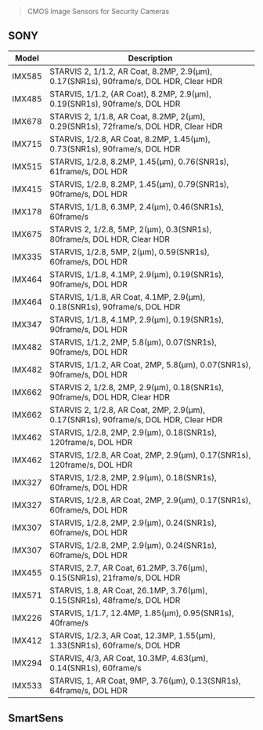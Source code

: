 > CMOS Image Sensors for Security Cameras

## SONY

Model | Description
--- | ---
IMX585 | STARVIS 2, 1/1.2, AR Coat, 8.2MP, 2.9(μm), 0.17(SNR1s), 90frame/s, DOL HDR, Clear HDR
IMX485 | STARVIS, 1/1.2, (AR Coat), 8.2MP, 2.9(μm), 0.19(SNR1s), 90frame/s, DOL HDR
IMX678 | STARVIS 2, 1/1.8, AR Coat, 8.2MP, 2(μm), 0.29(SNR1s), 72frame/s, DOL HDR, Clear HDR
IMX715 | STARVIS, 1/2.8, AR Coat, 8.2MP, 1.45(μm), 0.73(SNR1s), 90frame/s, DOL HDR
IMX515 | STARVIS, 1/2.8, 8.2MP, 1.45(μm), 0.76(SNR1s), 61frame/s, DOL HDR
IMX415 | STARVIS, 1/2.8, 8.2MP, 1.45(μm), 0.79(SNR1s), 90frame/s, DOL HDR
IMX178 | STARVIS, 1/1.8, 6.3MP, 2.4(μm), 0.46(SNR1s), 60frame/s
IMX675 | STARVIS 2, 1/2.8, 5MP, 2(μm), 0.3(SNR1s), 80frame/s, DOL HDR, Clear HDR
IMX335 | STARVIS, 1/2.8, 5MP, 2(μm), 0.59(SNR1s), 60frame/s, DOL HDR
IMX464 | STARVIS, 1/1.8, 4.1MP, 2.9(μm), 0.19(SNR1s), 90frame/s, DOL HDR
IMX464 | STARVIS, 1/1.8, AR Coat, 4.1MP, 2.9(μm), 0.18(SNR1s), 90frame/s, DOL HDR
IMX347 | STARVIS, 1/1.8, 4.1MP, 2.9(μm), 0.19(SNR1s), 90frame/s, DOL HDR
IMX482 | STARVIS, 1/1.2, 2MP, 5.8(μm), 0.07(SNR1s),	90frame/s, DOL HDR
IMX482 | STARVIS, 1/1.2, AR Coat, 2MP, 5.8(μm),	0.07(SNR1s), 90frame/s,	DOL HDR
IMX662 | STARVIS 2, 1/2.8, 2MP, 2.9(μm), 0.18(SNR1s), 90frame/s, DOL HDR, Clear HDR
IMX662 | STARVIS 2, 1/2.8, AR Coat, 2MP, 2.9(μm), 0.17(SNR1s), 90frame/s, DOL HDR, Clear HDR
IMX462 | STARVIS, 1/2.8, 2MP, 2.9(μm), 0.18(SNR1s),	120frame/s, DOL HDR
IMX462 | STARVIS, 1/2.8, AR Coat, 2MP, 2.9(μm),	0.17(SNR1s), 120frame/s, DOL HDR
IMX327 | STARVIS, 1/2.8, 2MP, 2.9(μm), 0.18(SNR1s),	60frame/s, DOL HDR
IMX327 | STARVIS, 1/2.8, AR Coat, 2MP, 2.9(μm),	0.17(SNR1s), 60frame/s, DOL HDR
IMX307 | STARVIS, 1/2.8, 2MP, 2.9(μm), 0.24(SNR1s),	60frame/s, DOL HDR
IMX307 | STARVIS, 1/2.8, 2MP, 2.9(μm), 0.24(SNR1s),	60frame/s, DOL HDR
IMX455 | STARVIS, 2.7, AR Coat, 61.2MP, 3.76(μm), 0.15(SNR1s), 21frame/s, DOL HDR
IMX571 | STARVIS, 1.8, AR Coat, 26.1MP, 3.76(μm), 0.15(SNR1s), 48frame/s, DOL HDR
IMX226 | STARVIS, 1/1.7, 12.4MP, 1.85(μm), 0.95(SNR1s),	40frame/s
IMX412 | STARVIS, 1/2.3, AR Coat, 12.3MP, 1.55(μm),	1.33(SNR1s), 60frame/s, DOL HDR
IMX294 | STARVIS, 4/3, AR Coat, 10.3MP, 4.63(μm), 0.14(SNR1s), 60frame/s
IMX533 | STARVIS, 1, AR Coat, 9MP, 3.76(μm), 0.13(SNR1s), 64frame/s, DOL HDR




## SmartSens